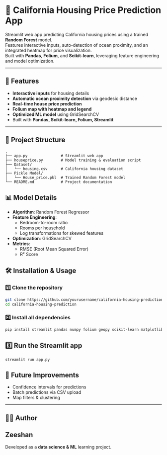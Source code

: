 # 🏡 California Housing Price Prediction App

Streamlit web app predicting California housing prices using a trained **Random Forest** model.  
Features interactive inputs, auto-detection of ocean proximity, and an integrated heatmap for price visualization.  
Built with **Pandas**, **Folium**, and **Scikit-learn**, leveraging feature engineering and model optimization.

---

## 🚀 Features
- **Interactive inputs** for housing details
- **Automatic ocean proximity detection** via geodesic distance
- **Real-time house price prediction**
- **Folium map with heatmap and legend**
- **Optimized ML model** using GridSearchCV
- Built with **Pandas, Scikit-learn, Folium, Streamlit**

---

## 📂 Project Structure
```plaintext
.
├── app.py               # Streamlit web app
├── houseprice.py        # Model training & evaluation script
├── Dataset/
│   └── housing.csv      # California housing dataset
├── Pickle Model/
│   └── House_price.pkl  # Trained Random Forest model
└── README.md            # Project documentation
```

## 📊 Model Details

- **Algorithm**: Random Forest Regressor  
- **Feature Engineering**:
  - Bedroom-to-room ratio  
  - Rooms per household  
  - Log transformations for skewed features  
- **Optimization**: GridSearchCV  
- **Metrics**:
  - RMSE (Root Mean Squared Error)  
  - R² Score
## 🛠 Installation & Usage

### 1️⃣ Clone the repository
```bash
git clone https://github.com/yourusername/california-housing-prediction.git
cd california-housing-prediction
```
### 2️⃣ Install all dependencies
```bash
pip install streamlit pandas numpy folium geopy scikit-learn matplotlib seaborn streamlit-folium
```
 ## 3️⃣ Run the Streamlit app
```bash
streamlit run app.py
```
## 🌟 Future Improvements
- Confidence intervals for predictions  
- Batch predictions via CSV upload  
- Map filters & clustering  

---

## 👨‍💻 Author
## **Zeeshan**  
Developed as a **data science & ML** learning project.


